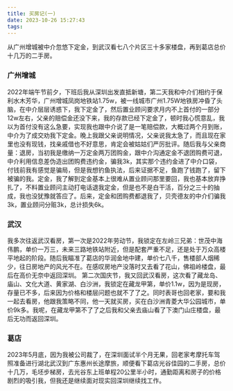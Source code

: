 ```yaml
---
title: 买房记(一)
date: 2023-10-26 15:27:43
tags:
---
```

从广州增城被中介忽悠下定金，到武汉看七八个片区三十多家楼盘，再到葛店总价十几万的二手房。

<!--more-->
### 广州增城
2022年端午节前夕，下班后我从深圳出发直抵新塘，第二天我和中介们相约于保利水木芳华，广州增城凤岗地铁站1.75w，被一线城市广州1.75W地铁房冲昏了头脑，在中介层层诱惑下，我下定金了，然后置业顾问要求月内不上首付的一部分12w左右，父亲的赔偿金还没下来，我的存款已经下定金了，顿时我心慌意乱，我以为首付没有这么急要，实现我也跟中介说了是一笔赔偿款，大概过两个月到账，中介为了成交劝我下定金。晚上我跟父亲说明情况，父亲说我太急了，而且现在家里也没有现钱，找亲戚借也不好意思，肯定会被姑姑们严厉批评。随后我与父亲商量：退房，当初我是缴纳一万定金两万团购金，跟中介沟通定金不退团购费可退，中介利用信息差伪造出团购费违约金，骗我3k，其实那个违约金进了中介口袋，付钱前我有感觉是骗局，但是我想钓鱼执法，后来证据不足，鱼跑了钱跑了，留下被骗的我。定金，我了解到定金基本上很难从置业顾问那里要回，我也基本放弃挣扎了，不料置业顾问主动打电话退我定金，但是也不是白干活，百分之三十的抽成，我也没犹豫就答应了。后来，定金和团购费都退我了，贝壳德友的中介们骗我3k，置业顾问分赃3k，总计损失6k。

### 武汉
我多次往返武汉看房，第一次是2022年劳动节，我锁定在左岭三兄弟：世茂中海伟鹏，单价一万三，未来三路地铁站附近，但是配套严重不足，还是处于万众高楼平地起的阶段。随后我瞄准了葛店的华润金地中建，单价七八千，售楼部人烟稀少，往日房地产的风光不在。在感叹房地产没落时又去看了花山，佛祖岭楼盘，最后在高价无奈中返回深圳。
第二次国庆节，我又回武汉看房，这次看了藏龙岛、庙山、文化大道、黄家湖、白沙洲，我锁定在藏龙甲第，单价1.1w，因为是现房，存量已不多，后来因为价格和楼层问题也就不了了之。同时表哥也回老家，要和我一起去看房，他跟我策略不同，他一天就买房，买在白沙洲青菱大华公园城市，单价9k多。我呢，在藏龙甲第不了了之后我和父亲去庙山看了下澳门山庄楼盘，最后无功而返回深圳。

### 葛店
2023年5月底，因为我被公司裁了，在深圳面试半个月无果，回老家考摩托车驾照准备进行湖北武汉到广东惠州长途摩旅，顺便看下葛店光谷佳园的二手房，总价十几万，毛坯步梯房，去光谷东上班单程20公里半小时，通勤距离和房子的价格剧烈的吸引我，但我还是继续面对现实回深圳继续找工作。